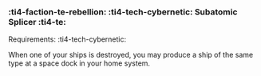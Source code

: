 ### :ti4-faction-te-rebellion: :ti4-tech-cybernetic: **Subatomic Splicer** :ti4-te:

Requirements: :ti4-tech-cybernetic:

When one of your ships is destroyed, you may produce a ship of the same type at a space dock in your home system.
